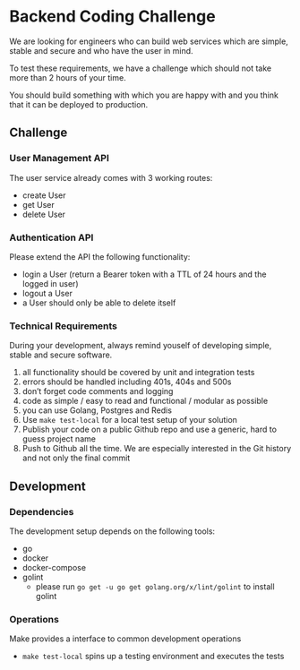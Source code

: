 # Backend Coding Challenge

We are looking for engineers who can build web services which are simple, stable and secure and who have the user in mind.

To test these requirements, we have a challenge which should not take more than 2 hours of your time.

You should build something with which you are happy with and you think that it can be deployed to production.

## Challenge

### User Management API

The user service already comes with 3 working routes:

- create User
- get User
- delete User 

### Authentication API

Please extend the API the following functionality:

- login a User (return a Bearer token with a TTL of 24 hours and the logged in user)
- logout a User
- a User should only be able to delete itself

###  Technical Requirements
During your development, always remind youself of developing simple, stable and secure software.

1. all functionality should be covered by unit and integration tests
2. errors should be handled including 401s, 404s and 500s
3. don’t forget code comments and logging
4. code as simple / easy to read and functional / modular as possible
5. you can use Golang, Postgres and Redis
6. Use `make test-local` for a local test setup of your solution
7. Publish your code on a public Github repo and use a generic, hard to guess project name
8. Push to Github all the time. We are especially interested in the Git history and not only the final commit

## Development

### Dependencies

The development setup depends on the following tools:

- go
- docker
- docker-compose
- golint
    - please run `go get -u go get golang.org/x/lint/golint` to install golint

### Operations

Make provides a interface to common development operations

- `make test-local` spins up a testing environment and executes the tests